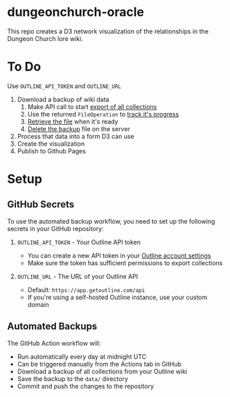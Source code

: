 # dungeonchurch-oracle
This repo creates a D3 network visualization of the relationships in the Dungeon Church lore wiki.

# To Do
Use `OUTLINE_API_TOKEN` and `OUTLINE_URL`

1. Download a backup of wiki data
   1. Make API call to start [export of all collections](https://www.getoutline.com/developers#tag/collections/post/collections.export_all)
   2. Use the returned `FileOperation` to [track it's progress](https://www.getoutline.com/developers#tag/fileoperations/post/fileOperations.info)
   3. [Retrieve the file](https://www.getoutline.com/developers#tag/fileoperations/post/fileOperations.redirect) when it's ready
   4. [Delete the backup](https://www.getoutline.com/developers#tag/fileOperations.delete) file on the server
2. Process that data into a form D3 can use
3. Create the visualization
4. Publish to Github Pages

# Setup

## GitHub Secrets
To use the automated backup workflow, you need to set up the following secrets in your GitHub repository:

1. `OUTLINE_API_TOKEN` - Your Outline API token
   - You can create a new API token in your [Outline account settings](https://app.getoutline.com/settings)
   - Make sure the token has sufficient permissions to export collections

2. `OUTLINE_URL` - The URL of your Outline API
   - Default: `https://app.getoutline.com/api`
   - If you're using a self-hosted Outline instance, use your custom domain

## Automated Backups
The GitHub Action workflow will:
- Run automatically every day at midnight UTC
- Can be triggered manually from the Actions tab in GitHub
- Download a backup of all collections from your Outline wiki
- Save the backup to the `data/` directory
- Commit and push the changes to the repository

